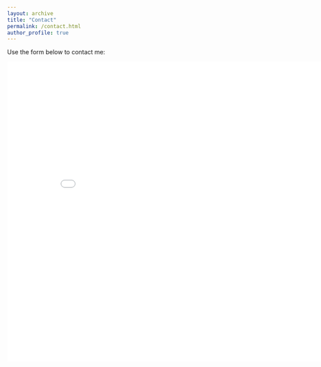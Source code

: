 ```yaml
---
layout: archive
title: "Contact"
permalink: /contact.html
author_profile: true
---
```


<p>Use the form below to contact me:</p> 
<iframe src="/talkmap/contacth.html" height="700" width="850" style="border:none;"></iframe>

